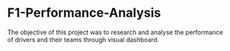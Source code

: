 # F1-Performance-Analysis
The objective of this project was to research and analyse the performance  of drivers and their teams through visual dashboard.
